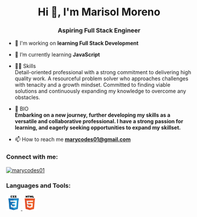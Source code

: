 <h1 align="center">Hi 👋, I'm Marisol Moreno</h1>
<h3 align="center">Aspiring Full Stack Engineer</h3>

- 🔭 I'm working on **learning Full Stack Development**

- 🌱 I’m currently learning **JavaScript**

- 👨‍💻 Skills
 <br>Detail-oriented professional with a strong commitment to delivering high quality work. A resourceful problem solver who approaches challenges with tenacity and a growth mindset. Committed to finding viable solutions and continuously expanding my knowledge to overcome any obstacles.

- 💬 BIO
<br> **Embarking on a new journey, further developing my skills as a versatile and collaborative professional. I have a strong passion for learning, and eagerly seeking opportunities to expand my skillset.**

- 📫 How to reach me **marycodes01@gmail.com**

<h3 align="left">Connect with me:</h3>
<p align="left">
<a href="https://linkedin.com/in/marycodes01" target="blank"><img align="center" src="https://raw.githubusercontent.com/rahuldkjain/github-profile-readme-generator/master/src/images/icons/Social/linked-in-alt.svg" alt="marycodes01" height="30" width="40" /></a>
</p>

<h3 align="left">Languages and Tools:</h3>
<p align="left"> <a href="https://www.w3schools.com/css/" target="_blank" rel="noreferrer"> <img src="https://raw.githubusercontent.com/devicons/devicon/master/icons/css3/css3-original-wordmark.svg" alt="css3" width="40" height="40"/> </a> <a href="https://www.w3.org/html/" target="_blank" rel="noreferrer"> <img src="https://raw.githubusercontent.com/devicons/devicon/master/icons/html5/html5-original-wordmark.svg" alt="html5" width="40" height="40"/> </a> </p>
